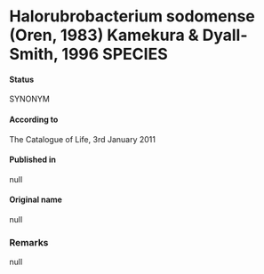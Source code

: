 # Halorubrobacterium sodomense (Oren, 1983) Kamekura & Dyall-Smith, 1996 SPECIES

#### Status
SYNONYM

#### According to
The Catalogue of Life, 3rd January 2011

#### Published in
null

#### Original name
null

### Remarks
null